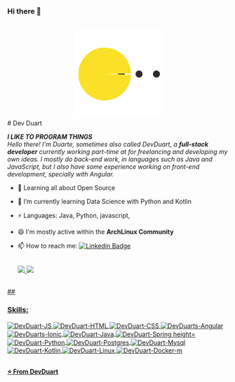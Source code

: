 ### Hi there 👋
<div align="center">
	<br>
	<img src="https://raw.githubusercontent.com/Aniket965/Aniket965/master/pacman.svg?sanitize=true" width="200" height="200">
</div>
<!--
**devduart/devduart** is a ✨ _special_ ✨ repository because its `README.md` (this file) appears on your GitHub profile.
-->
# Dev Duart
<p>
  <em>
    <b>I LIKE TO PROGRAM THINGS</b> <br>
	Hello there! I'm Duarte, sometimes also called DevDuart, a <b>full-stack developer</b> currently working part-time at for freelancing and developing my own ideas. I mostly do back-end work, in languages such as Java and JavaScript, but I also have some experience working on front-end development, specially with Angular. 
    </em>  
</p>

- 🔭 Learning all about Open Source 
- 🌱 I’m currently learning Data Science with Python and Kotlin
- ⚡ Languages: Java, Python, javascript, 
- 😄 I'm mostly active within the **ArchLinux Community**
- 📫 How to reach me: [![Linkedin Badge](https://img.shields.io/badge/-DevDuart-blue?style=flat-square&logo=Linkedin&logoColor=white&link=https://www.linkedin.com/in/walysson-duarte-56926471/)](https://www.linkedin.com/in/walysson-duarte-56926471/) 

  <br/> 

  <div>
  <a href="https://github.com/devduart">
  <img height="180em" src="https://github-readme-stats.vercel.app/api?username=devduart&show_icons=true&theme=dark&include_all_commits=true&count_private=true"/>
  <img height="180em" src="https://github-readme-stats.vercel.app/api/top-langs/?username=devduart&layout=compact&langs_count=7&theme=dark"/>
  </div>

 <br/> 
  ##
  
  <div style="display: inline_block">
    <h3> Skills: </h3>
    <img align="center" alt="DevDuart-JS" height="30" width="40"  src="https://img.icons8.com/color/96/000000/javascript--v1.png"/>
    <img align="center" alt="DevDuart-HTML" height="30" width="40" src="https://img.icons8.com/color/48/000000/html-5--v1.png"/>
    <img align="center" alt="DevDuart-CSS" height="30" width="40"  src="https://img.icons8.com/color/48/000000/css3.png"/>
    <img align="center" alt="DevDuarts-Angular" height="30" width="40"  src="https://img.icons8.com/color/48/000000/angularjs.png"/>
    <img align="center" alt="DevDuarts-Ionic" height="30" width="40"  src="https://img.icons8.com/ios-filled/50/000000/ionic.png"/>
    <img align="center" alt="DevDuart-Java" height="30" width="40"  src="https://img.icons8.com/color/48/000000/java-coffee-cup-logo--v2.png"/>
    <img align="center" alt="DevDuart-Spring height="30" width="40" src="https://img.icons8.com/color/48/000000/spring-logo.png"/>
    <img align="center" alt="DevDuart-Python" height="30" width="40" src="https://img.icons8.com/color/48/000000/python--v2.png"/>
    <img align="center" alt="DevDuart-Postgres" height="30" width="40" src="https://img.icons8.com/color/48/000000/postgreesql.png"/>
    <img  align="center" alt="DevDuart-Mysql" height="30" width="40" src="https://img.icons8.com/color/48/000000/mysql-logo.png"/>
    <img  align="center" alt="DevDuart-Kotlin" height="30" width="40" src="https://img.icons8.com/color/48/000000/kotlin.png"/>
    <img align="center" alt="DevDuart-Linux" height="30" width="40" src="https://img.icons8.com/color/48/000000/linux--v1.png"/>
    <img align="center" alt="DevDuart-Docker-m" height="30" width="40" src="https://img.icons8.com/fluency/48/000000/docker.png"/>
    
  </div>
  
  ##
     
**⭐️ From [DevDuart](https://github.com/devduart)**
